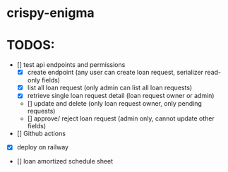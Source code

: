 # crispy-enigma

# TODOS:

- [] test api endpoints and permissions
  - [x] create endpoint (any user can create loan request, serializer read-only fields)
  - [x] list all loan request (only admin can list all loan requests)
  - [x] retrieve single loan request detail (loan request owner or admin)
  - [] update and delete (only loan request owner, only pending requests)
  - [] approve/ reject loan request (admin only, cannot update other fields)
- [] Github actions
- [x] deploy on railway
- [] loan amortized schedule sheet
